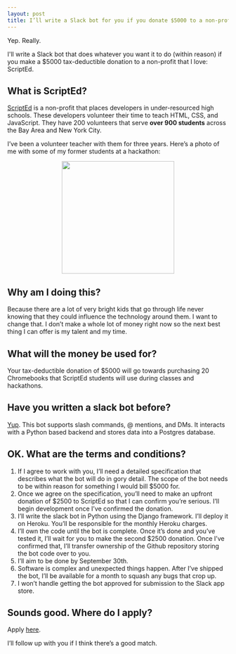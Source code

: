 ```yaml
---
layout: post
title: I’ll write a Slack bot for you if you donate $5000 to a non-profit that I love
---
```


Yep. Really. 

I'll write a Slack bot that does whatever you want it to do (within reason) if you make a $5000 tax-deductible donation to a non-profit that I love: ScriptEd.

## What is ScriptEd?

[ScriptEd](https://scripted.org/) is a non-profit that places developers in under-resourced high schools. These developers volunteer their time to teach HTML, CSS, and JavaScript. They have 200 volunteers that serve **over 900 students** across the Bay Area and New York City.

I’ve been a volunteer teacher with them for three years. Here’s a photo of me with some of my former students at a hackathon:

<p align="center">
     <img src="http://i.imgur.com/vpvRCg7.png" width="256"/>
</p>

## Why am I doing this?

Because there are a lot of very bright kids that go through life never knowing that they could influence the technology around them. I want to change that. I don’t make a whole lot of money right now so the next best thing I can offer is my talent and my time.

## What will the money be used for?

Your tax-deductible donation of $5000 will go towards purchasing 20 Chromebooks that ScriptEd students will use during classes and hackathons.

## Have you written a slack bot before?

[Yup](https://braidhq.com). This bot supports slash commands, @ mentions, and DMs. It interacts with a Python based backend and stores data into a Postgres database.

## OK. What are the terms and conditions?

1. If I agree to work with you, I’ll need a detailed specification that describes what the bot will do in gory detail. The scope of the bot needs to be within reason for something I would bill $5000 for.
2. Once we agree on the specification, you’ll need to make an upfront donation of $2500 to ScriptEd so that I can confirm you’re serious. I’ll begin development once I’ve confirmed the donation.
3. I’ll write the slack bot in Python using the Django framework. I’ll deploy it on Heroku. You’ll be responsible for the monthly Heroku charges.
4. I’ll own the code until the bot is complete. Once it’s done and you’ve tested it, I’ll wait for you to make the second $2500 donation. Once I’ve confirmed that, I’ll transfer ownership of the Github repository storing the bot code over to you.
5. I’ll aim to be done by September 30th.
6. Software is complex and unexpected things happen. After I’ve shipped the bot, I’ll be available for a month to squash any bugs that crop up.
7. I won’t handle getting the bot approved for submission to the Slack app store.

## Sounds good. Where do I apply?

Apply [here](https://docs.google.com/forms/d/1W05d-2aobi-ixDLQtbHSOK9XymPgY1p4qfa7a27fOOs). 

I’ll follow up with you if I think there’s a good match.
